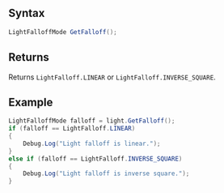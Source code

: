 ## Syntax

```csharp
LightFalloffMode GetFalloff();
```

## Returns

Returns `LightFalloff.LINEAR` or `LightFalloff.INVERSE_SQUARE`.

## Example

```csharp
LightFalloffMode falloff = light.GetFalloff();
if (falloff == LightFalloff.LINEAR)
{
    Debug.Log("Light falloff is linear.");
}
else if (falloff == LightFalloff.INVERSE_SQUARE)
{
    Debug.Log("Light falloff is inverse square.");
}
```